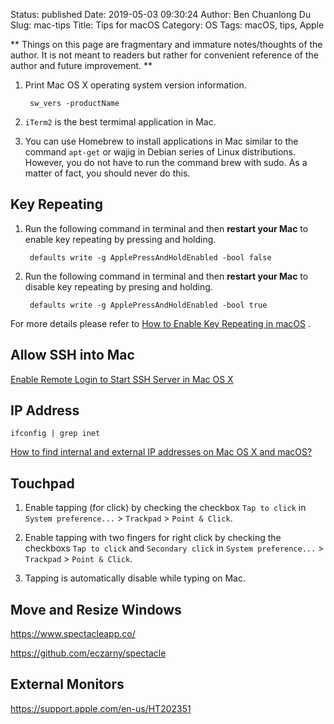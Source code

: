 Status: published
Date: 2019-05-03 09:30:24
Author: Ben Chuanlong Du
Slug: mac-tips
Title: Tips for macOS
Category: OS
Tags: macOS, tips, Apple

**
Things on this page are
fragmentary and immature notes/thoughts of the author.
It is not meant to readers
but rather for convenient reference of the author and future improvement.
**

1. Print Mac OS X operating system version information.

        sw_vers -productName


2. `iTerm2` is the best termimal application in Mac. 

3. You can use Homebrew to install applications in Mac
    similar to the command `apt-get` or wajig in Debian series of Linux distributions.
    However, you do not have to run the command brew with sudo.
    As a matter of fact, 
    you should never do this. 

## Key Repeating 

1. Run the following command in terminal and then **restart your Mac** to enable key repeating by pressing and holding.

        defaults write -g ApplePressAndHoldEnabled -bool false

2. Run the following command in terminal and then **restart your Mac** to disable key repeating by presing and holding.

        defaults write -g ApplePressAndHoldEnabled -bool true

For more details please refer to
[How to Enable Key Repeating in macOS](https://www.howtogeek.com/267463/how-to-enable-key-repeating-in-macos/)
.

## Allow SSH into Mac

[Enable Remote Login to Start SSH Server in Mac OS X](http://osxdaily.com/2011/09/30/remote-login-ssh-server-mac-os-x/)

## IP Address

    ifconfig | grep inet

[How to find internal and external IP addresses on Mac OS X and macOS?](https://blog.pcrisk.com/mac/12377-how-to-find-out-your-ip-address-on-mac)


## Touchpad

1. Enable tapping (for click) by checking the checkbox `Tap to click`
    in `System preference...` > `Trackpad` > `Point & Click`.

2. Enable tapping with two fingers for right click by checking the checkboxs `Tap to click` and `Secondary click`
    in `System preference...` > `Trackpad` > `Point & Click`.

3. Tapping is automatically disable while typing on Mac.

## Move and Resize Windows

https://www.spectacleapp.co/

https://github.com/eczarny/spectacle

## External Monitors

https://support.apple.com/en-us/HT202351

